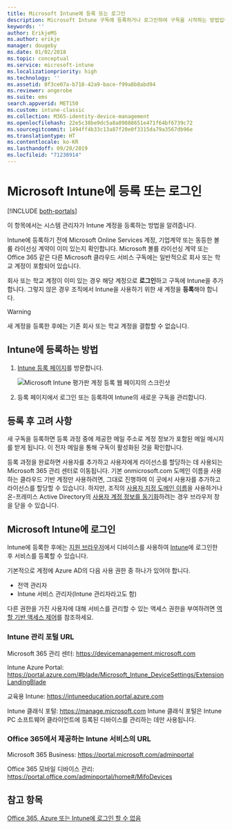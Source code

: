 ```yaml
---
title: Microsoft Intune에 등록 또는 로그인
description: Microsoft Intune 구독에 등록하거나 로그인하여 구독을 시작하는 방법입니다.
keywords: ''
author: ErikjeMS
ms.author: erikje
manager: dougeby
ms.date: 01/02/2018
ms.topic: conceptual
ms.service: microsoft-intune
ms.localizationpriority: high
ms.technology: ''
ms.assetid: 0f3ce07a-b718-42a9-bace-f99a8b8abd94
ms.reviewer: angerobe
ms.suite: ems
search.appverid: MET150
ms.custom: intune-classic
ms.collection: M365-identity-device-management
ms.openlocfilehash: 22e5c38be9dc5a8a09888651e471f64bf6739c72
ms.sourcegitcommit: 1494ff4b33c13a87f20e0f3315da79a3567db96e
ms.translationtype: HT
ms.contentlocale: ko-KR
ms.lasthandoff: 09/20/2019
ms.locfileid: "71238914"
---
```

# <a name="sign-up-or-sign-in-to-microsoft-intune"></a>Microsoft Intune에 등록 또는 로그인

[!INCLUDE [both-portals](./includes/note-for-both-portals.md)]

이 항목에서는 시스템 관리자가 Intune 계정을 등록하는 방법을 알려줍니다.

Intune에 등록하기 전에 Microsoft Online Services 계정, 기업계약 또는 동등한 볼륨 라이선싱 계약이 이미 있는지 확인합니다. Microsoft 볼륨 라이선싱 계약 또는 Office 365 같은 다른 Microsoft 클라우드 서비스 구독에는 일반적으로 회사 또는 학교 계정이 포함되어 있습니다.

회사 또는 학교 계정이 이미 있는 경우 해당 계정으로 **로그인**하고 구독에 Intune을 추가합니다. 그렇지 않은 경우 조직에서 Intune을 사용하기 위한 새 계정을 **등록**해야 합니다.

>[!WARNING]
>새 계정을 등록한 후에는 기존 회사 또는 학교 계정을 결합할 수 없습니다.

## <a name="how-to-sign-up-for-intune"></a>Intune에 등록하는 방법

1. [Intune 등록 페이지](https://admin.microsoft.com/Signup/Signup.aspx?OfferId=40BE278A-DFD1-470a-9EF7-9F2596EA7FF9&dl=INTUNE_A&ali=1#0%20)를 방문합니다.

   ![Microsoft Intune 평가판 계정 등록 웹 페이지의 스크린샷](./media/account-sign-up-site.png)

2. 등록 페이지에서 로그인 또는 등록하여 Intune의 새로운 구독을 관리합니다.

## <a name="post-sign-up-considerations"></a>등록 후 고려 사항
새 구독을 등록하면 등록 과정 중에 제공한 메일 주소로 계정 정보가 포함된 메일 메시지를 받게 됩니다. 이 전자 메일을 통해 구독이 활성화된 것을 확인합니다.

등록 과정을 완료하면 사용자를 추가하고 사용자에게 라이선스를 할당하는 데 사용되는 Microsoft 365 관리 센터로 이동됩니다. 기본 onmicrosoft.com 도메인 이름을 사용하는 클라우드 기반 계정만 사용하려면, 그대로 진행하여 이 곳에서 사용자를 추가하고 라이선스를 할당할 수 있습니다. 하지만, 조직의 [사용자 지정 도메인 이름](custom-domain-name-configure.md)을 사용하거나 온-프레미스 Active Directory의 [사용자 계정 정보를 동기화](users-add.md#sync-active-directory-and-add-users-to-intune)하려는 경우 브라우저 창을 닫을 수 있습니다.

## <a name="sign-in-to-microsoft-intune"></a>Microsoft Intune에 로그인
Intune에 등록한 후에는 [지원 브라우저](supported-devices-browsers.md#intune-supported-web-browsers)에서 디바이스를 사용하여 [Intune](https://go.microsoft.com/fwlink/?linkid=2090973)에 로그인한 후 서비스를 등록할 수 있습니다.

기본적으로 계정에 Azure AD의 다음 사용 권한 중 하나가 있어야 합니다.
- 전역 관리자
- Intune 서비스 관리자(Intune 관리자라고도 함)

다른 권한을 가진 사용자에 대해 서비스를 관리할 수 있는 액세스 권한을 부여하려면 [역할 기반 액세스 제어](role-based-access-control.md)를 참조하세요.

### <a name="intune-admin-portal-url"></a>Intune 관리 포털 URL

Microsoft 365 관리 센터: https://devicemanagement.microsoft.com

Intune Azure Portal: https://portal.azure.com/#blade/Microsoft_Intune_DeviceSettings/ExtensionLandingBlade

교육용 Intune: https://intuneeducation.portal.azure.com

Intune 클래식 포털: https://manage.microsoft.com Intune 클래식 포털은 Intune PC 소프트웨어 클라이언트에 등록된 디바이스를 관리하는 데만 사용됩니다.

### <a name="urls-for-intune-services-provided-by-office-365"></a>Office 365에서 제공하는 Intune 서비스의 URL

Microsoft 365 Business: https://portal.microsoft.com/adminportal

Office 365 모바일 디바이스 관리: https://portal.office.com/adminportal/home#/MifoDevices

## <a name="see-also"></a>참고 항목
[Office 365, Azure 또는 Intune에 로그인 할 수 없음](https://support.microsoft.com/help/2412085)
